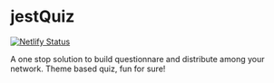 # jestQuiz
[![Netlify Status](https://api.netlify.com/api/v1/badges/5879a0ca-d9a1-46c5-944f-b681fc8a703e/deploy-status)](https://app.netlify.com/sites/jest-quiz/deploys)

A one stop solution to build questionnare and distribute among your network. Theme based quiz, fun for sure!
